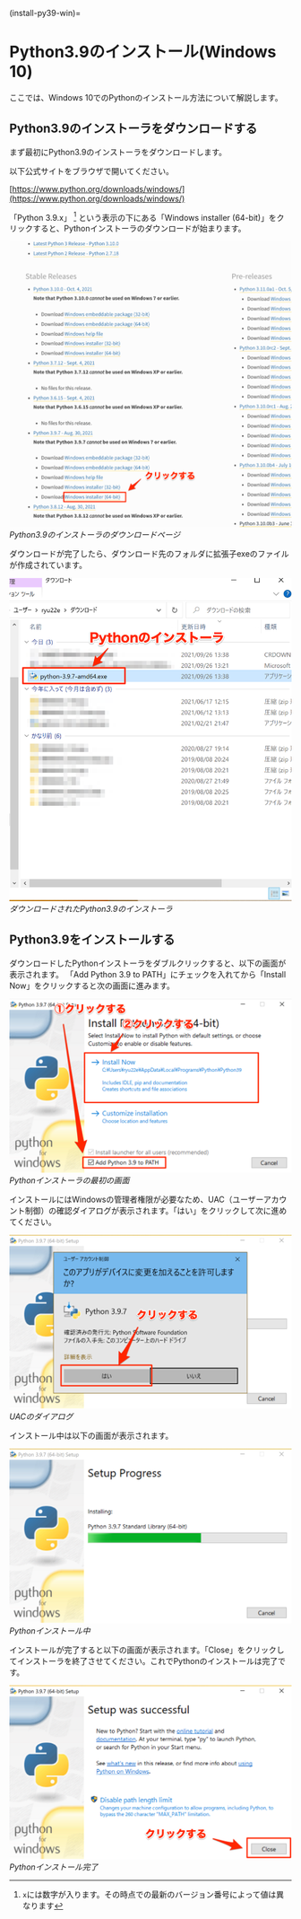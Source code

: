 (install-py39-win)=

# Python3.9のインストール(Windows 10)
ここでは、Windows 10でのPythonのインストール方法について解説します。

## Python3.9のインストーラをダウンロードする
まず最初にPython3.9のインストーラをダウンロードします。

以下公式サイトをブラウザで開いてください。

[https://www.python.org/downloads/windows/](https://www.python.org/downloads/windows/)

「Python 3.9.x」 [^1] という表示の下にある「Windows installer (64-bit)」をクリックすると、Pythonインストーラのダウンロードが始まります。

[^1]: `x`には数字が入ります。その時点での最新のバージョン番号によって値は異なります

![Python3.9のインストーラのダウンロードページ](./images/python-installer-download-page-for-win.png "Python3.9のインストーラのダウンロードページ")
*Python3.9のインストーラのダウンロードページ*

ダウンロードが完了したら、ダウンロード先のフォルダに拡張子exeのファイルが作成されています。

![ダウンロードされたPython3.9のインストーラ](./images/downloaded-python-installer-for-win.png "ダウンロードされたPython3.9のインストーラ")
*ダウンロードされたPython3.9のインストーラ*

## Python3.9をインストールする
ダウンロードしたPythonインストーラをダブルクリックすると、以下の画面が表示されます。
「Add Python 3.9 to PATH」にチェックを入れてから「Install Now」をクリックすると次の画面に進みます。

![Pythonインストーラの最初の画面](./images/setup-python-for-win-1.png "Pythonインストーラの最初の画面")
*Pythonインストーラの最初の画面*

インストールにはWindowsの管理者権限が必要なため、UAC（ユーザーアカウント制御）の確認ダイアログが表示されます。「はい」をクリックして次に進めてください。

![UACのダイアログ](./images/setup-python-for-win-2.png "UACのダイアログ")
*UACのダイアログ*

インストール中は以下の画面が表示されます。

![Pythonインストール中](./images/setup-python-for-win-3.png "Pythonインストール中")
*Pythonインストール中*

インストールが完了すると以下の画面が表示されます。「Close」をクリックしてインストーラを終了させてください。これでPythonのインストールは完了です。

![Pythonインストール完了](./images/setup-python-for-win-4.png "Pythonインストール完了")
*Pythonインストール完了*
